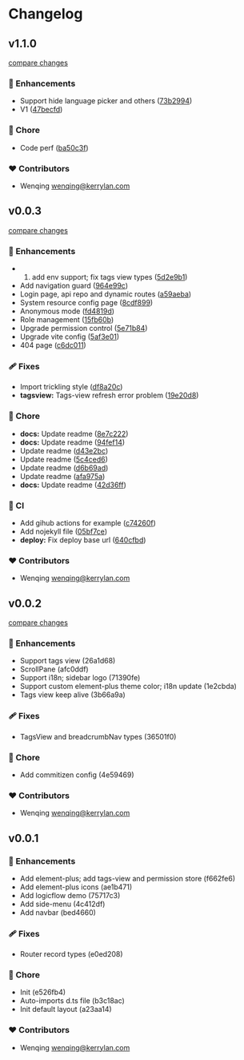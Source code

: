 # Changelog


## v1.1.0

[compare changes](https://github.com/yisibell/vue3-admin-starter/compare/v0.0.3...v1.1.0)

### 🚀 Enhancements

- Support hide language picker and others ([73b2994](https://github.com/yisibell/vue3-admin-starter/commit/73b2994))
- V1 ([47becfd](https://github.com/yisibell/vue3-admin-starter/commit/47becfd))

### 🏡 Chore

- Code perf ([ba50c3f](https://github.com/yisibell/vue3-admin-starter/commit/ba50c3f))

### ❤️ Contributors

- Wenqing <wenqing@kerrylan.com>

## v0.0.3

[compare changes](https://github.com/yisibell/vue3-admin-starter/compare/v0.0.2...v0.0.3)

### 🚀 Enhancements

- 1. add env support; fix tags view types ([5d2e9b1](https://github.com/yisibell/vue3-admin-starter/commit/5d2e9b1))
- Add navigation guard ([964e99c](https://github.com/yisibell/vue3-admin-starter/commit/964e99c))
- Login page, api repo and dynamic routes ([a59aeba](https://github.com/yisibell/vue3-admin-starter/commit/a59aeba))
- System resource config page ([8cdf899](https://github.com/yisibell/vue3-admin-starter/commit/8cdf899))
- Anonymous mode ([fd4819d](https://github.com/yisibell/vue3-admin-starter/commit/fd4819d))
- Role management ([15fb60b](https://github.com/yisibell/vue3-admin-starter/commit/15fb60b))
- Upgrade permission control ([5e71b84](https://github.com/yisibell/vue3-admin-starter/commit/5e71b84))
- Upgrade vite config ([5af3e01](https://github.com/yisibell/vue3-admin-starter/commit/5af3e01))
- 404 page ([c6dc011](https://github.com/yisibell/vue3-admin-starter/commit/c6dc011))

### 🩹 Fixes

- Import trickling style ([df8a20c](https://github.com/yisibell/vue3-admin-starter/commit/df8a20c))
- **tagsview:** Tags-view refresh error problem ([19e20d8](https://github.com/yisibell/vue3-admin-starter/commit/19e20d8))

### 🏡 Chore

- **docs:** Update readme ([8e7c222](https://github.com/yisibell/vue3-admin-starter/commit/8e7c222))
- **docs:** Update readme ([94fef14](https://github.com/yisibell/vue3-admin-starter/commit/94fef14))
- Update readme ([d43e2bc](https://github.com/yisibell/vue3-admin-starter/commit/d43e2bc))
- Update readme ([5c4ced6](https://github.com/yisibell/vue3-admin-starter/commit/5c4ced6))
- Update readme ([d6b69ad](https://github.com/yisibell/vue3-admin-starter/commit/d6b69ad))
- Update readme ([afa975a](https://github.com/yisibell/vue3-admin-starter/commit/afa975a))
- **docs:** Update readme ([42d36ff](https://github.com/yisibell/vue3-admin-starter/commit/42d36ff))

### 🤖 CI

- Add gihub actions for example ([c74260f](https://github.com/yisibell/vue3-admin-starter/commit/c74260f))
- Add nojekyll file ([05bf7ce](https://github.com/yisibell/vue3-admin-starter/commit/05bf7ce))
- **deploy:** Fix deploy base url ([640cfbd](https://github.com/yisibell/vue3-admin-starter/commit/640cfbd))

### ❤️ Contributors

- Wenqing <wenqing@kerrylan.com>

## v0.0.2

[compare changes](https://undefined/undefined/compare/v0.0.1...v0.0.2)


### 🚀 Enhancements

  - Support tags view (26a1d68)
  - ScrollPane (afc0ddf)
  - Support i18n; sidebar logo (71390fe)
  - Support custom element-plus theme color; i18n update (1e2cbda)
  - Tags view keep alive (3b66a9a)

### 🩹 Fixes

  - TagsView and breadcrumbNav types (36501f0)

### 🏡 Chore

  - Add commitizen config (4e59469)

### ❤️  Contributors

- Wenqing <wenqing@kerrylan.com>

## v0.0.1


### 🚀 Enhancements

  - Add element-plus; add tags-view and permission store (f662fe6)
  - Add element-plus icons (ae1b471)
  - Add logicflow demo (75717c3)
  - Add side-menu (4c412df)
  - Add navbar (bed4660)

### 🩹 Fixes

  - Router record types (e0ed208)

### 🏡 Chore

  - Init (e526fb4)
  - Auto-imports d.ts file (b3c18ac)
  - Init default layout (a23aa14)

### ❤️  Contributors

- Wenqing <wenqing@kerrylan.com>

